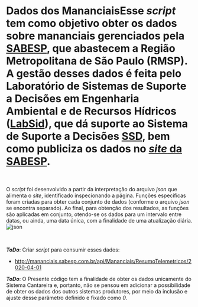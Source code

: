 # Dados dos MananciaisEsse *script* tem como objetivo obter os dados sobre mananciais gerenciados pela [SABESP](http://site.sabesp.com.br), que abastecem a Região Metropolitana de São Paulo (RMSP). A gestão desses dados é feita pelo Laboratório de Sistemas de Suporte a Decisões em Engenharia Ambiental e de Recursos Hídricos ([LabSid](http://www.labsid.eng.br)), que dá suporte ao Sistema de Suporte a Decisões [SSD](http://ssd3sabesp.labsid.eng.br), bem como publiciza os dados no [*site* da SABESP](http://mananciais.sabesp.com.br/HistoricoSistemas).

<br>

O *script* foi desenvolvido a partir da interpretação do arquivo *json* que alimenta o *site*, identificado inspecionando a página. Funções específicas foram criadas para obter cada conjunto de dados (conforme o arquivo *json* se encontra separado). Ao final, para obtenção dos resultados, as funções são aplicadas em conjunto, otendo-se os dados para um intervalo entre datas, ou ainda, uma data única, com a finalidade de uma atualização diária.
![json](https://i.imgur.com/nvlAMuz.png)

<br>

***ToDo***: Criar *script* para consumir esses dados:
- http://mananciais.sabesp.com.br/api/Mananciais/ResumoTelemetricos/2020-04-01

***ToDo***: O Presente código tem a finalidade de obter os dados unicamente do Sistema Cantareira e, portanto, não se pensou em adicionar a possibilidade de obter os dados dos outros sistemas produtores, por meio da inclusão e ajuste desse parâmetro definido e fixado como *0*.